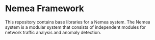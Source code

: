 Nemea Framework
===============

This repository contains base libraries for a Nemea system.
The Nemea system is a modular system that consists of 
independent modules for network traffic analysis and anomaly
detection.

